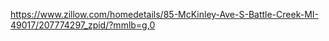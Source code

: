 https://www.zillow.com/homedetails/85-McKinley-Ave-S-Battle-Creek-MI-49017/207774297_zpid/?mmlb=g,0

